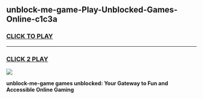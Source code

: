 
## unblock-me-game-Play-Unblocked-Games-Online-c1c3a
<h3>
<a href="https://premium76.site?title=unblock-me-game&ref=24A">CLICK TO PLAY</a></h3>
<hr>

<h3>
<a href="https://premium76.site?title=unblock-me-game&ref=24A">CLICK 2 PLAY</a>
  
</h3>

<a href="https://premium76.site?title=unblock-me-game&ref=24A"><img src="https://clearcache.store/games.png"></a>


**unblock-me-game games unblocked: Your Gateway to Fun and Accessible Online Gaming**
